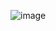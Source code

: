 ![image](https://user-images.githubusercontent.com/33375292/152685351-2631d5c3-715b-4305-87ff-87c9f0856c38.png)
